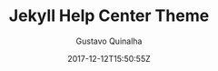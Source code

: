 ---
title: "Jekyll Help Center Theme"
github: https://github.com/gustavoquinalha/jekyll-help-center-theme
demo: https://quinalha.me/jekyll-help-center-theme/
author: Gustavo Quinalha

ssg:
  - Jekyll
cms:
  - No Cms
date: 2017-12-12T15:50:55Z
github_branch: master
---